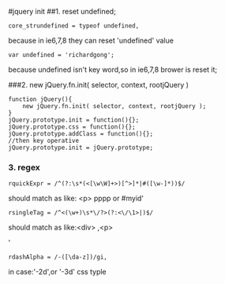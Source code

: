 #jquery init
##1. reset undefined;
```
core_strundefined = typeof undefined,

```
because in ie6,7,8 they can reset 'undefined' value
```
var undefined = 'richardgong';
```
because undefined isn't key word,so in ie6,7,8  brower is reset it;

###2.  new jQuery.fn.init( selector, context, rootjQuery )

```
function jQuery(){
	new jQuery.fn.init( selector, context, rootjQuery );	
}
jQuery.prototype.init = function(){};
jQuery.prototype.css = function(){};
jQuery.prototype.addClass = function(){};
//then key operative
jQuery.prototype.init = jQuery.prototype;

```

### 3. regex
```
rquickExpr = /^(?:\s*(<[\w\W]+>)[^>]*|#([\w-]*))$/
```
should match as like: \<p> pppp   or  #myid'
```
rsingleTag = /^<(\w+)\s*\/?>(?:<\/\1>|)$/
```
should match as like:\<div></div> ,\<p></p>'
```
rdashAlpha = /-([\da-z])/gi,
```
in case:'-2d',or '-3d' css typle


